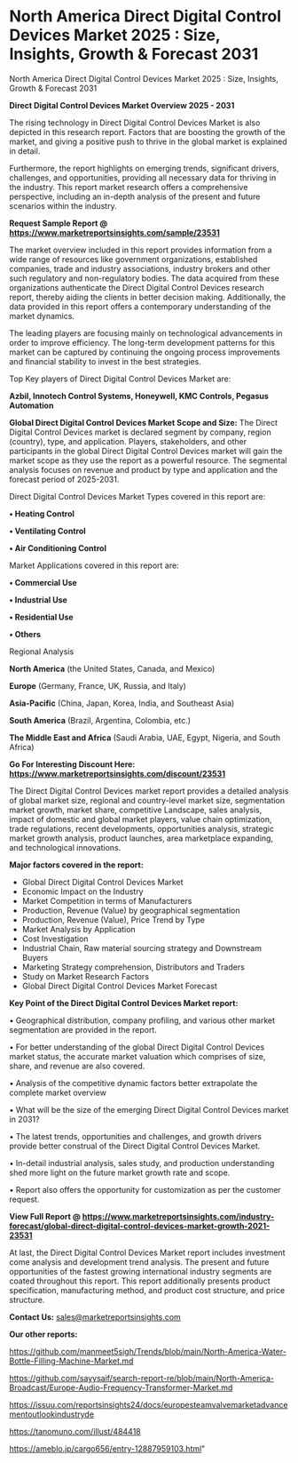# North America Direct Digital Control Devices Market 2025 : Size, Insights, Growth & Forecast 2031
North America Direct Digital Control Devices Market 2025 : Size, Insights, Growth & Forecast 2031

<Strong> Direct Digital Control Devices Market Overview 2025 - 2031</strong>

The rising technology in Direct Digital Control Devices Market is also depicted in this research report. Factors that are boosting the growth of the market, and giving a positive push to thrive in the global market is explained in detail.

Furthermore, the report highlights on emerging trends, significant drivers, challenges, and opportunities, providing all necessary data for thriving in the industry. This report market research offers a comprehensive perspective, including an in-depth analysis of the present and future scenarios within the industry.

<strong>Request Sample Report @ <a href=https://www.marketreportsinsights.com/sample/23531>https://www.marketreportsinsights.com/sample/23531</a></strong>

The market overview included in this report provides information from a wide range of resources like government organizations, established companies, trade and industry associations, industry brokers and other such regulatory and non-regulatory bodies. The data acquired from these organizations authenticate the Direct Digital Control Devices research report, thereby aiding the clients in better decision making. Additionally, the data provided in this report offers a contemporary understanding of the market dynamics.

The leading players are focusing mainly on technological advancements in order to improve efficiency. The long-term development patterns for this market can be captured by continuing the ongoing process improvements and financial stability to invest in the best strategies.

Top Key players of Direct Digital Control Devices Market are:

<strong>Azbil, Innotech Control Systems, Honeywell, KMC Controls, Pegasus Automation</strong>

<strong><b>Global Direct Digital Control Devices Market Scope and Size:</b></strong>
The Direct Digital Control Devices market is declared segment by company, region (country), type, and application. Players, stakeholders, and other participants in the global Direct Digital Control Devices market will gain the market scope as they use the report as a powerful resource. The segmental analysis focuses on revenue and product by type and application and the forecast period of 2025-2031.

Direct Digital Control Devices Market Types covered in this report are:

<strong>• Heating Control

• Ventilating Control

• Air Conditioning Control</strong>

Market Applications covered in this report are:

<strong>• Commercial Use

• Industrial Use

• Residential Use

• Others</strong> 

Regional Analysis

<strong>North America</strong> (the United States, Canada, and Mexico)

<strong>Europe</strong> (Germany, France, UK, Russia, and Italy)

<strong>Asia-Pacific</strong> (China, Japan, Korea, India, and Southeast Asia)

<strong>South America</strong> (Brazil, Argentina, Colombia, etc.)

<strong>The Middle East and Africa</strong> (Saudi Arabia, UAE, Egypt, Nigeria, and South Africa)

<strong>Go For Interesting Discount Here: <a href=https://www.marketreportsinsights.com/discount/23531>https://www.marketreportsinsights.com/discount/23531</a></strong>

The Direct Digital Control Devices market report provides a detailed analysis of global market size, regional and country-level market size, segmentation market growth, market share, competitive Landscape, sales analysis, impact of domestic and global market players, value chain optimization, trade regulations, recent developments, opportunities analysis, strategic market growth analysis, product launches, area marketplace expanding, and technological innovations.

<strong><b>Major factors covered in the report:</b></strong>
<ul>
  <li>Global Direct Digital Control Devices Market </li>
  <li>Economic Impact on the Industry</li>
  <li>Market Competition in terms of Manufacturers</li>
  <li>Production, Revenue (Value) by geographical segmentation</li>
  <li>Production, Revenue (Value), Price Trend by Type</li>
  <li>Market Analysis by Application</li>
  <li>Cost Investigation</li>
  <li>Industrial Chain, Raw material sourcing strategy and Downstream Buyers</li>
  <li>Marketing Strategy comprehension, Distributors and Traders</li>
  <li>Study on Market Research Factors</li>
  <li>Global Direct Digital Control Devices Market Forecast</li>
</ul>

<strong><b>Key Point of the Direct Digital Control Devices Market report:</b></strong>

• Geographical distribution, company profiling, and various other market segmentation are provided in the report.

• For better understanding of the global Direct Digital Control Devices market status, the accurate market valuation which comprises of size, share, and revenue are also covered.

• Analysis of the competitive dynamic factors better extrapolate the complete market overview

• What will be the size of the emerging Direct Digital Control Devices market in 2031?

• The latest trends, opportunities and challenges, and growth drivers provide better construal of the Direct Digital Control Devices Market.

• In-detail industrial analysis, sales study, and production understanding shed more light on the future market growth rate and scope.

• Report also offers the opportunity for customization as per the customer request.

<strong><b>View Full Report @ <a href=https://www.marketreportsinsights.com/industry-forecast/global-direct-digital-control-devices-market-growth-2021-23531>https://www.marketreportsinsights.com/industry-forecast/global-direct-digital-control-devices-market-growth-2021-23531</a></b></strong>


At last, the Direct Digital Control Devices Market report includes investment come analysis and development trend analysis. The present and future opportunities of the fastest growing international industry segments are coated throughout this report. This report additionally presents product specification, manufacturing method, and product cost structure, and price structure.

<strong>Contact Us:</strong>
sales@marketreportsinsights.com

<strong>Our other reports:</strong>

<a href=https://github.com/manmeet5sigh/Trends/blob/main/North-America-Water-Bottle-Filling-Machine-Market.md>https://github.com/manmeet5sigh/Trends/blob/main/North-America-Water-Bottle-Filling-Machine-Market.md</a>

<a href=https://github.com/sayysaif/search-report-re/blob/main/North-America-Broadcast/Europe-Audio-Frequency-Transformer-Market.md>https://github.com/sayysaif/search-report-re/blob/main/North-America-Broadcast/Europe-Audio-Frequency-Transformer-Market.md</a>

<a href=https://issuu.com/reportsinsights24/docs/europesteamvalvemarketadvancementoutlookindustryde>https://issuu.com/reportsinsights24/docs/europesteamvalvemarketadvancementoutlookindustryde</a>

<a href=https://tanomuno.com/illust/484418>https://tanomuno.com/illust/484418</a>

<a href=https://ameblo.jp/cargo656/entry-12887959103.html>https://ameblo.jp/cargo656/entry-12887959103.html</a>"
